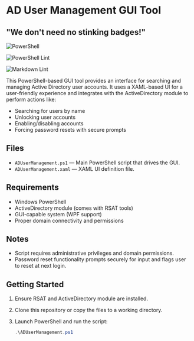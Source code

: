 # AD User Management GUI Tool

## "We don't need no stinking badges!"

![PowerShell](https://img.shields.io/badge/language-PowerShell-5391FE?logo=powershell&logoColor=white)

![PowerShell Lint](https://github.com/jason-adams-eng/ADUserGUI/actions/workflows/lint.yml/badge.svg)

![Markdown Lint](https://github.com/jason-adams-eng/ADUserGUI/actions/workflows/mdlint.yml/badge.svg)

This PowerShell-based GUI tool provides an interface for searching and managing Active Directory user accounts. It uses a XAML-based UI for a user-friendly experience and integrates with the ActiveDirectory module to perform actions like:

- Searching for users by name
- Unlocking user accounts
- Enabling/disabling accounts
- Forcing password resets with secure prompts

## Files

- `ADUserManagement.ps1` — Main PowerShell script that drives the GUI.
- `ADUserManagement.xaml` — XAML UI definition file.

## Requirements

- Windows PowerShell
- ActiveDirectory module (comes with RSAT tools)
- GUI-capable system (WPF support)
- Proper domain connectivity and permissions

## Notes

- Script requires administrative privileges and domain permissions.
- Password reset functionality prompts securely for input and flags user to reset at next login.

## Getting Started

1. Ensure RSAT and ActiveDirectory module are installed.
2. Clone this repository or copy the files to a working directory.
3. Launch PowerShell and run the script:

   ```powershell
   .\ADUserManagement.ps1
   ```

